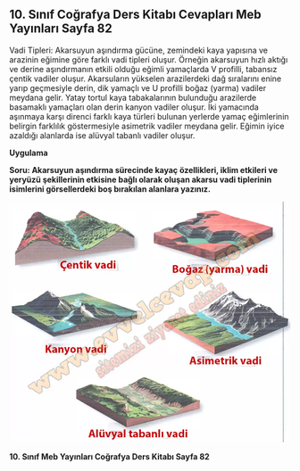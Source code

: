 ## 10. Sınıf Coğrafya Ders Kitabı Cevapları Meb Yayınları Sayfa 82

Vadi Tipleri: Akarsuyun aşındırma gücüne, zemindeki kaya yapısına ve arazinin eğimine göre farklı vadi tipleri oluşur. Örneğin akarsuyun hızlı aktığı ve derine aşındırmanın etkili olduğu eğimli yamaçlarda V profilli, tabansız çentik vadiler oluşur. Akarsuların yükselen arazilerdeki dağ sıralarını enine yarıp geçmesiyle derin, dik yamaçlı ve U profilli boğaz (yarma) vadiler meydana gelir. Yatay tortul kaya tabakalarının bulunduğu arazilerde basamaklı yamaçları olan derin kanyon vadiler oluşur. İki yamacında aşınmaya karşı direnci farklı kaya türleri bulunan yerlerde yamaç eğimlerinin belirgin farklılık göstermesiyle asimetrik vadiler meydana gelir. Eğimin iyice azaldığı alanlarda ise alüvyal tabanlı vadiler oluşur.

**Uygulama**

**Soru: Akarsuyun aşındırma sürecinde kayaç özellikleri, iklim etkileri ve yeryüzü şekillerinin etkisine bağlı olarak oluşan akarsu vadi tiplerinin isimlerini görsellerdeki boş bırakılan alanlara yazınız.**

![](./image1.webp)

**10. Sınıf Meb Yayınları Coğrafya Ders Kitabı Sayfa 82**